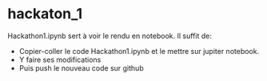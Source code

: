 # hackaton_1
Hackathon1.ipynb sert à voir le rendu en notebook. 
Il suffit de:
- Copier-coller le code Hackathon1.ipynb et le mettre sur jupiter notebook. 
- Y faire ses modifications 
- Puis push le nouveau code sur github

